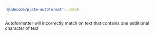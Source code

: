 ```yaml
---
'@udecode/plate-autoformat': patch
---
```


Autoformatter will incorrectly match on text that contains one additional character of text
